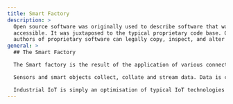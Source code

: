 ```yaml
---
title: Smart Factory
description: >
  Open source software was originally used to describe software that was publicly
  accessible. It was juxtaposed to the typical proprietary code base. Only the original
  authors of proprietary software can legally copy, inspect, and alter that software.
general: >
  ## The Smart Factory

  The Smart factory is the result of the application of various connective technologies to achieve hyper-flexible and self-adapting manufacturing capabilities. Industry 4.0 describes the application of advanced sensors, embedded software, the Industrial Internet of Things (IoT), cloud computing and enhanced analytics to digitalise the manufacturing process. 

  Sensors and smart objects collect, collate and stream data. Data is continuously shared through connected machines, devices and production systems. Data is used to collaboratively optimise supply management, production efficiency and fault management in real-time.

  Industrial IoT is simply an optimisation of typical IoT technologies for manaufacturing.to improve operational efficiency, control and visibility based on actionable metrics.  Big Data and Analytics is employed to optimise AI and inform self-improving systems and processes.
---
```

